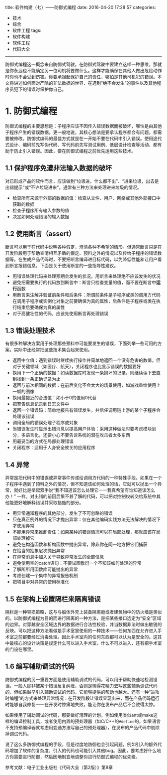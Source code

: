 title: 软件构建（七）——防御式编程
date: 2016-04-20 17:28:57
categories:
- 技术
- 综合
- 软件工程
tags:
- 软件构建
- 软件工程
- 代码大全
---
防御式编程这一概念来自防御式驾驶。在防御式驾驶中要建立这样一种思维，那就是你永远也不能确定另一位司机将要做什么。这样才能确保在其他人做出危险动作时你也不会受到伤害。你要承担起保护自己的责任，哪怕是其他司机犯的错误。本文将讲述如何面对严酷的非法数据的世界、在遇到“绝不会发生”的事件以及其他程序员犯下的错误时保护你自己。

<!-- more -->

# 1. 防御式编程

防御式编程的主要思想是：子程序应该不因传入错误数据而被破坏，哪怕是由其他子程序产生的错误数据。更一般地说，其核心想法是要承认程序都会有问题，都需要被修改。防御式编码的最佳方式就是在一开始不要在代码中引入错误。使用途代式设计、编码前先写伪代码、写代码前先写测试用例、低层设计检查等活动，都有助于防止引入错误。因此，要在防御式编程之前优先运用这些技术。

## 1.1 保护程序免遭非法输入数据的破坏

对已形成产品的软件而言，应该做到“垃圾进，什么都不出”、“进来垃圾，出去是出错提示”或“不许垃圾进来”。通常有三种方法来处理进来垃圾的情况。

* 检查所有来源于外部的数据的值：检查从文件、用户、网络或其他外部接口中获取的数据
* 检查子程序所有输入参数的值
* 决定如何处理错误的输入数据

## 1.2 使用断言（assert）

断言可以用于在代码中说明各种假定，澄清各种不希望的情形。但通常断言只是在开发阶段用于帮助查清相互矛盾的假定、预料之外的情况以及传给子程序的错误数据等。在生成产品代码时，不要把断言编译进目标代码，以免降低性能和让用户看到断言报错信息。下面是关于使用断言的一些指导性建议。

* 用错误处理代码来处理预期会发生的状况，用断言来处理绝不应该发生的状况
* 避免把需要执行的代码放到断言中：断言只检查变量的值，而不要在断言中**运行**函数
* 用断言来注解并验证前条件和后条件：所谓前条件是子程序或类的调用方代码在调用子程序或实例化对象之前要确保为真的属性，后条件是子程序或类在执行结束后要确保为真的属性
* 对于高健壮性的代码，应该先使用断言再处理错误

## 1.3 错误处理技术

有很多种解决方案用于处理那些预料中可能要发生的错误，下面列举一些可用的方案，实际中还经常把这些技术集合起来使用。

* 返回中立值：遇到错误时继续执行操作并简单地返回一个没有危害的数值。但对于关键领域（如医疗、航天），关闭程序也比显示错误的数据要好
* 换用下一个正确的数据：如读数据库时发现一条损坏的记录，则继续读下去直到找到一条正确记录为止
* 返回与前次相同的数据：在前后变化不会太大的场景使用，如游戏重绘使用上一帧的图像
* 换用最接近的合法值：如小于0的值用0代替
* 把警告信息记录到日志文件中
* 返回一个错误码：简单地报告有错误发生，并信任调用链上游的某个子程序会处理该错误
* 调用全局的错误处理子程序或对象
* 当错误发生时显示出错消息以提高用户体验：采用这种做法时要考虑模块划分，多语言化，还要小心不要告诉系统的潜在攻击者太多东西
* 用最妥当的方式在局部处理错误
* 关闭程序：适用于人身安全攸关的应用程序

## 1.4 异常

异常是把代码中的错误或异常事件传递给调用方代码的一种特殊手段。如果在一个子程序中遇到了预料之外的情况，但不知道该如何处理的话，它就可以抛出一个异常，就好比是举起双手说“我不知道该怎么处理它一一我真希望有谁知道该怎么办！” 一样。对出错的前因后果不甚了解的代码，可以把对控制权转交给系统中其他能更好地解释错误并采取措施的部分。

* 用异常通知程序的其他部分，发生了不可忽略的错误
* 只在真正例外的情况下才抛出异常：仅在其他编码实践方法无法解决的情况下才使用异常
* 不能用异常来推卸责任：如果某种的错误情况可以在局部处理，那就应该在局部处理掉它
* 避免在构造函数和析构函数中抛出异常，除非你在同一地方把它们捕获
* 在恰当的抽象层次抛出异常
* 在异常消息中加入关于导致异常发生的全部信息
* 避免使用空的catch语句：不要试图敷衍一个不知该如何处理的异常
* 了解所所用函数库可能抛出的异常
* 考虑创建一个集中的异常报告机制
* 把项目中对异常的使用标准化

## 1.5 在架构上设置隔栏来隔离错误

隔栏是一种容损策略，这与与船体外壳上装备隔离舱或者建筑物中的防火墙是类似的。以防御式编程为目的而进行隔离的一种方法，是把某些接口选定为“安全”区域的边界。对穿越安全区域边界的数据进行合法性校验，并当数据非法时做出敏锐的反映。可以把这种方法看做是手术室里使用的一种技术——任何东西在允许进入手术室之前都要经过消毒处理。因此手术室内的任何东西都可以认为是安全的。这其中最核心的设计决策是规定什么可以进入手术室，什么不可以进入，还有把手术室的门设在哪里。

## 1.6 编写辅助调试的代码

防御式编程的另一重要方面是使用辅助调试的代码，可以用于帮助快速地检测错误。一般人除非被某个错误反复纠缠，否则是懒得花精力去写这些辅助调试代码的，但如果越早引入辅助调试的代码，它能够提供的帮助也越大。还有一种“进攻时编程”的方式来处理异常情况：在开发阶段让错误显现出来，而在产品代码运行时能够自我修复——在开发时惨痛地失败，能让你在发布产品后不会败得太惨。

如果使用了辅助调试的代码，那要做好清理的计划。例如使用类似ant或make这样的编译控制工具，或者使用内置的预处理器（如C/C++的`#define`的，如果语言不支持预编译器就考虑用变通方法写自己的预处理器），在发布的产品代码中剔除掉调试代码。

说了这么多防御式编程的手段，但是过度地防御也会引起问题，例如引入的额外代码增加了软件的复杂度，引入的代码也可能引入其他bug。因此，要考虑好什么地方你需要进行防御，然后因地制宜地调整你进行防御式编程的优先级。

参考文献：电子工业出版社《代码大全（第2版）》第8章
